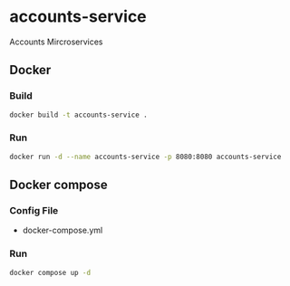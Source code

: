 # accounts-service
Accounts Mircroservices

## Docker
### Build
```bash
docker build -t accounts-service .
```
### Run
```bash
docker run -d --name accounts-service -p 8080:8080 accounts-service
```

## Docker compose

### Config File

- docker-compose.yml

### Run
```bash
docker compose up -d
```